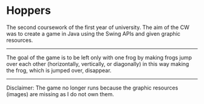 # Hoppers
The second coursework of the first year of university.
The aim of the CW was to create a game in Java using the Swing APIs and given graphic resources.
***
The goal of the game is to be left only with one frog by making frogs jump over each other (horizontally, vertically, or diagonally) in this way making the frog, which is jumped over, disappear.
***
Disclaimer:
The game no longer runs because the graphic resources (images) are missing as I do not own them.
